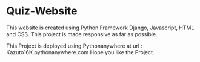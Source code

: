 # Quiz-Website

This website is created using Python Framework Django, Javascript, HTML and CSS.
This project is made responsive as far as possible.

This Project is deployed using Pythonanywhere at url : Kazuto16K.pythonanywhere.com
Hope you like the Project.
